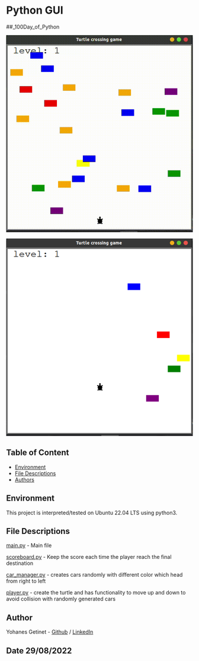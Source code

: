 # Python GUI 
##_100Day_of_Python

![ Turtle crossing game ](https://github.com/YohanesGetinet1/100DayOfPython/blob/master/Day23_turtle_crossing_game/Screencast%20from%2008-29-2022%2012_44_48%20PM.gif)

![Turtle crossing ](https://github.com/YohanesGetinet1/100DayOfPython/blob/master/Day23_turtle_crossing_game/Screenshot%20from%202022-08-29%2012-45-43.png)
## Table of Content
* [Environment](#environment)
* [File Descriptions](#file-descriptions)
* [Authors](#author)

## Environment
This project is interpreted/tested on Ubuntu 22.04 LTS using python3. 


## File Descriptions
[main.py](main.py)  - Main file

[scoreboard.py](scoreboard.py) - Keep the score each time the player reach the final destination

[car_manager.py](car_manager.py) - creates cars randomly with different color which head from right to left

[player.py](player.py) - create the turtle and has functionality to move up and down to avoid collision with randomly generated cars



## Author
Yohanes Getinet - [Github](https://github.com/YohanesGetinet1) / [LinkedIn](https://www.linkedin.com/in/yohanesgetinet/)  
## Date 29/08/2022
